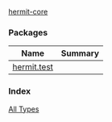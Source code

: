 [hermit-core](./index.md)

### Packages

| Name | Summary |
|---|---|
| [hermit.test](hermit.test/index.md) |  |

### Index

[All Types](alltypes/index.md)